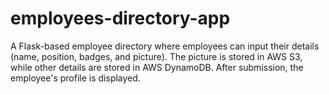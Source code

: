 # employees-directory-app
A Flask-based employee directory where employees can input their details (name, position, badges, and picture). The picture is stored in AWS S3, while other details are stored in AWS DynamoDB. After submission, the employee's profile is displayed.
